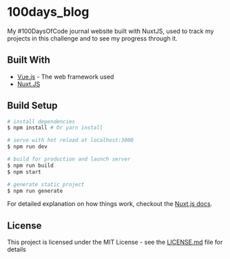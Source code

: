# 100days_blog

My #100DaysOfCode journal website built with NuxtJS, used to track my projects in this challenge and to see my progress through it.

## Built With

- [Vue.js](https://vuejs.org/) - The web framework used
- [Nuxt.JS](https://nuxtjs.org/)

## Build Setup

```bash
# install dependencies
$ npm install # Or yarn install

# serve with hot reload at localhost:3000
$ npm run dev

# build for production and launch server
$ npm run build
$ npm start

# generate static project
$ npm run generate
```

For detailed explanation on how things work, checkout the [Nuxt.js docs](https://github.com/nuxt/nuxt.js).

## License

This project is licensed under the MIT License - see the [LICENSE.md](LICENSE.md) file for details
